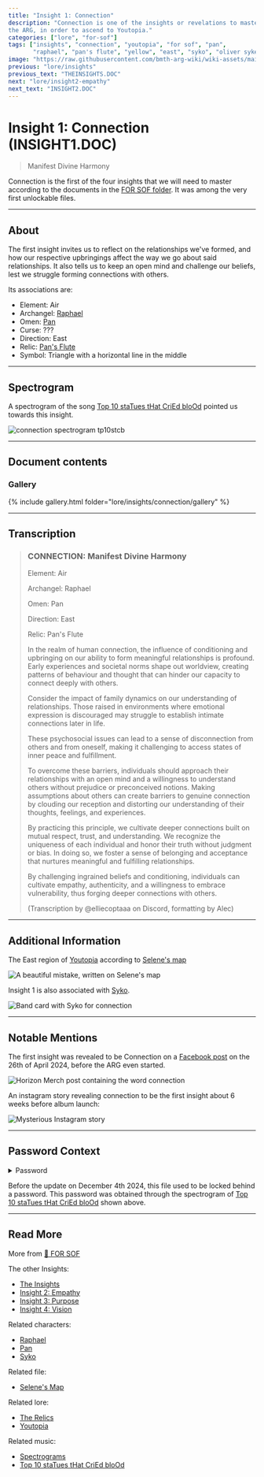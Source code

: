 ```yaml
---
title: "Insight 1: Connection"
description: "Connection is one of the insights or revelations to master in 
the ARG, in order to ascend to Youtopia."
categories: ["lore", "for-sof"]
tags: ["insights", "connection", "youtopia", "for sof", "pan", 
       "raphael", "pan's flute", "yellow", "east", "syko", "oliver sykes"]
image: "https://raw.githubusercontent.com/bmth-arg-wiki/wiki-assets/main/lore/insights/connection/connection-300x300.png"
previous: "lore/insights"
previous_text: "THEINSIGHTS.DOC"
next: "lore/insight2-empathy"
next_text: "INSIGHT2.DOC"
---
```


# Insight 1: Connection (INSIGHT1.DOC)

> Manifest Divine Harmony

Connection is the first of the four insights that we will need to master according to the documents in 
the [FOR SOF folder](../for-sof/for-sof#for-sof). It was among the very first unlockable files.

***

## About

The first insight invites us to reflect on the relationships we've formed,
and how our respective upbringings affect the way we go about said relationships.
It also tells us to keep an open mind and challenge our beliefs, 
lest we struggle forming connections with others.

Its associations are:

- Element: Air
- Archangel: [Raphael](../characters/raphael)
- Omen: [Pan](../characters/pan)
- Curse: ???
- Direction: East
- Relic: [Pan's Flute](booklet#page-023)
- Symbol: Triangle with a horizontal line in the middle

***

## Spectrogram

A spectrogram of the song [Top 10 staTues tHat CriEd bloOd](../music/song-top10) pointed us towards this insight.

![connection spectrogram tp10stcb](https://raw.githubusercontent.com/bmth-arg-wiki/wiki-assets/main/lore/insights/connection/connectionspectro.png)

***

## Document contents

### Gallery

{% include gallery.html folder="lore/insights/connection/gallery" %}

***

## Transcription

> ### CONNECTION: Manifest Divine Harmony
>
> Element: Air
> 
> Archangel: Raphael
> 
> Omen: Pan
> 
> Direction: East
> 
> Relic: Pan's Flute
> 
> In the realm of human connection, the influence of conditioning and upbringing on our ability to form meaningful relationships is profound. 
> Early experiences and societal norms shape out worldview, creating patterns of behaviour and thought that can hinder our capacity to connect deeply with others.
>
> Consider the impact of family dynamics on our understanding of relationships. 
> Those raised in environments where emotional expression is discouraged may struggle to establish intimate connections later in life.
>
> These psychosocial issues can lead to a sense of disconnection from others and from oneself, 
> making it challenging to access states of inner peace and fulfillment.
>
> To overcome these barriers, 
> individuals should approach their relationships with an open mind and a willingness to understand others without prejudice or preconceived notions. 
> Making assumptions about others can create barriers to genuine connection by clouding our reception and distorting our understanding of their thoughts, 
> feelings, and experiences. 
>
> By practicing this principle, we cultivate deeper connections built on mutual respect, trust, and understanding. 
> We recognize the uniqueness of each individual and honor their truth without judgment or bias. 
> In doing so, we foster a sense of belonging and acceptance that nurtures meaningful and fulfilling relationships. 
>
> By challenging ingrained beliefs and conditioning, individuals can cultivate empathy, authenticity, 
> and a willingness to embrace vulnerability, thus forging deeper connections with others.
>
> (Transcription by @elliecoptaaa on Discord, formatting by Alec)

***

## Additional Information

The East region of [Youtopia](youtopia) according to [Selene's map](../for-sof/selenes_map)

![A beautiful mistake, written on Selene's map](https://raw.githubusercontent.com/bmth-arg-wiki/wiki-assets/main/lore/insights/connection/raphael-selenes-map.png)

Insight 1 is also associated with [Syko](../characters/syko).

![Band card with Syko for connection](https://raw.githubusercontent.com/bmth-arg-wiki/wiki-assets/main/characters/band-cards.png)

***

## Notable Mentions

The first insight was revealed to be Connection on a [Facebook post](https://www.facebook.com/photo/?fbid=979801893503451&set=pb.100044209477369.-2207520000) 
on the 26th of April 2024, before the ARG even started.

![Horizon Merch post containing the word connection](https://raw.githubusercontent.com/bmth-arg-wiki/wiki-assets/main/lore/insights/connection/horizon-merch-connection1.png)

An instagram story revealing connection to be the first insight about 6 weeks before album launch:

![Mysterious Instagram story](https://raw.githubusercontent.com/bmth-arg-wiki/wiki-assets/main/lore/insights/connection/insight1-connection-story.png)

***

## Password Context

<details class="password">
  <summary>Password</summary>

connection
</details>

Before the update on December 4th 2024, this file used to be locked behind a password. 
This password was obtained through the spectrogram of [Top 10 staTues tHat CriEd bloOd](../music/song-top10) shown above.

***

## Read More

More from [📁 FOR SOF](../for-sof/for-sof#for-sof)

The other Insights:

- [The Insights](insights)
- [Insight 2: Empathy](insight2-empathy)
- [Insight 3: Purpose](insight3-purpose)
- [Insight 4: Vision](insight4-vision)

Related characters:

- [Raphael](../characters/raphael)
- [Pan](../characters/pan)
- [Syko](../characters/syko)

Related file:

- [Selene's Map](../for-sof/selenes_map)

Related lore:

- [The Relics](booklet#page-023)
- [Youtopia](youtopia)

Related music:

- [Spectrograms](../music/spectrograms)
- [Top 10 staTues tHat CriEd bloOd](../music/song-top10)